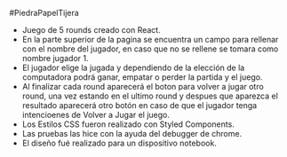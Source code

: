 #PiedraPapelTijera
- Juego de 5 rounds creado con React.
- En la parte superior de la pagina se encuentra un campo para rellenar con el nombre del jugador, en caso que no se rellene se tomara como nombre jugador 1. 
- El jugador elige la jugada y dependiendo de la elección de la computadora podrá ganar, empatar o perder la partida y el juego.
- Al finalizar cada round aparecerá el boton para volver a jugar otro round, una vez estando en el ultimo round y despues que aparezca el resultado aparecerá otro botón en caso de que el jugador tenga intencioenes de Volver a Jugar el juego.
- Los Estilos CSS fueron realizado con Styled Components.
- Las pruebas las hice con la ayuda del debugger de chrome.
- El diseño fué realizado para un dispositivo notebook.



